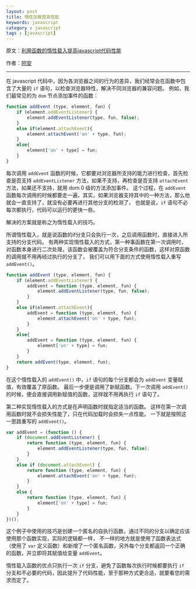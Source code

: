 ```yaml
---
layout: post
title: 惰性加载提高性能
keywords: javascript
category : javascript
tags : [javascript]
---
```


原文：[利用函数的惰性载入提高javascript代码性能](http://www.cssha.com/function-of-the-inertia-load)

作者：[阿安](http://www.cssha.com)

----------------------------------------------------

在 javascript 代码中，因为各浏览器之间的行为的差异，我们经常会在函数中包含了大量的 `if` 语句，以检查浏览器特性，解决不同浏览器的兼容问题。
例如，我们最常见的为 `dom` 节点添加事件的函数：

```javascript
function addEvent (type, element, fun) {
	if (element.addEventListener) {
		element.addEventListener(type, fun, false);
	}
	else if(element.attachEvent){
		element.attachEvent('on' + type, fun);
	}
	else{
		element['on' + type] = fun;
	}
}
```

每次调用 `addEvent` 函数的时候，它都要对浏览器所支持的能力进行检查，首先检查是否支持 `addEventListener` 方法，如果不支持，再检查是否支持 `attachEvent` 方法，如果还不支持，就用 dom 0 级的方法添加事件。
这个过程，在 `addEvent` 函数每次调用的时候都要走一遍，其实，如果浏览器支持其中的一种方法，那么他就会一直支持了，就没有必要再进行其他分支的检测了，
也就是说，`if` 语句不必每次都执行，代码可以运行的更快一些。

解决的方案就是称之为惰性载入的技巧。

所谓惰性载入，就是说函数的if分支只会执行一次，之后调用函数时，直接进入所支持的分支代码。
有两种实现惰性载入的方式，第一种事函数在第一次调用时，对函数本身进行二次处理，该函数会被覆盖为符合分支条件的函数，这样对原函数的调用就不用再经过执行的分支了，
我们可以用下面的方式使用惰性载入重写 `addEvent()`。

```javascript
function addEvent (type, element, fun) {
	if (element.addEventListener) {
		addEvent = function (type, element, fun) {
			element.addEventListener(type, fun, false);
		}
	}
	else if(element.attachEvent){
		addEvent = function (type, element, fun) {
			element.attachEvent('on' + type, fun);
		}
	}
	else{
		addEvent = function (type, element, fun) {
			element['on' + type] = fun;
		}
	}
	return addEvent(type, element, fun);
}
```

在这个惰性载入的 `addEvent()` 中，`if` 语句的每个分支都会为 `addEvent` 变量赋值，有效覆盖了原函数。
最后一步便是调用了新赋函数。下一次调用 `addEvent()` 的时候，便会直接调用新赋值的函数，这样就不用再执行 `if` 语句了。

第二种实现惰性载入的方式是在声明函数时就指定适当的函数。
这样在第一次调用函数时就不会损失性能了，只在代码加载时会损失一点性能。
一下就是按照这一思路重写的 `addEvent()`。

```javascript
var addEvent = (function () {
	if (document.addEventListener) {
		return function (type, element, fun) {
			element.addEventListener(type, fun, false);
		}
	}
	else if (document.attachEvent) {
		return function (type, element, fun) {
			element.attachEvent('on' + type, fun);
		}
	}
	else {
		return function (type, element, fun) {
			element['on' + type] = fun;
		}
	}
})();
```

这个例子中使用的技巧是创建一个匿名的自执行函数，通过不同的分支以确定应该使用那个函数实现，实际的逻辑都一样，
不一样的地方就是使用了函数表达式（使用了 `var` 定义函数）和新增了一个匿名函数，另外每个分支都返回一个正确的函数，并立即将其赋值给变量 `addEvent`。

惰性载入函数的优点只执行一次 `if` 分支，避免了函数每次执行时候都要执行 `if` 分支和不必要的代码，因此提升了代码性能，至于那种方式更合适，就要看您的需求而定了。
